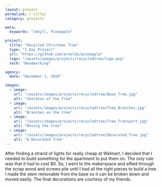 ```yaml
---
layout: project
permalink: /:title/
category: projects

meta:
  keywords: "Jekyll, Pineapple"

project:
  title: "Recycled Christmas Tree"
  type: "1 Day Project"
  url: "https://github.com/arnolds/pineapple"
  logo: "/assets/images/projects/recycledtree/logo.png"
  tech: "Woodworking"

agency:
  date: "December 1, 2019"

images:
  - image:
    url: "/assets/images/projects/recycledtree/Base_Tree.jpg"
    alt: "Skeleton of the Tree"
  - image:
    url: "/assets/images/projects/recycledtree/Tree_Branches.jpg"
    alt: "Branches on the tree"
  - image:
    url: "/assets/images/projects/recycledtree/Tree_Transport.jpg"
    alt: "Moving the tree"
  - image:
    url: "/assets/images/projects/recycledtree/Decorated_Tree.jpg"
    alt: "A Decorated Tree"
---
```

<p>After finding a strand of lights for really cheap at Walmart, I decided that I needed to build something for the apartment to put them on. The only rule was that it had to cost $0. So, I went to the makerspace and sifted through the scrap wood and screws pile until I had all the right pieces to build a tree. I made the stem removable from the base so it can be broken down and moved easily. The final decorations are courtesy of my friends. </p>
